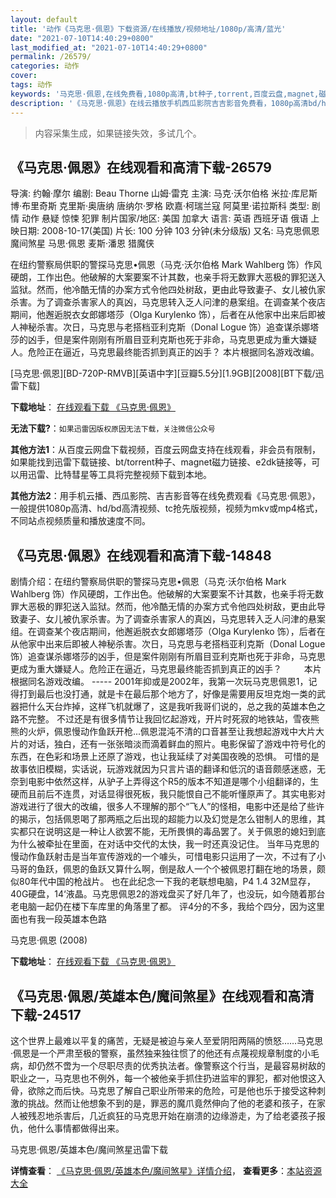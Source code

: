 ```yaml
---
layout: default
title: '动作《马克思·佩恩》下载资源/在线播放/视频地址/1080p/高清/蓝光'
date: "2021-07-10T14:40:29+0800"
last_modified_at: "2021-07-10T14:40:29+0800"
permalink: /26579/
categories: 动作
cover:
tags: 动作
keywords: '马克思·佩恩,在线免费看,1080p高清,bt种子,torrent,百度云盘,magnet,磁力链,迅雷下载资源'
description: '《马克思·佩恩》在线云播放手机西瓜影院吉吉影音免费看，1080p高清bd/hd未删减完整版和tc抢先枪版，mkv/mp4格式，附带bt/torrent种子、magnet/磁力链、百度云盘、网盘资源迅雷下载链接'
---
```


>内容采集生成，如果链接失效，多试几个。


## 《马克思·佩恩》在线观看和高清下载-26579

导演: 约翰·摩尔 编剧: Beau Thorne 山姆·雷克 主演: 马克·沃尔伯格 米拉·库尼斯 博·布里奇斯 克里斯·奥唐纳 唐纳尔·罗格 欧嘉·柯瑞兰寇 阿莫里·诺拉斯科 类型: 剧情 动作 悬疑 惊悚 犯罪 制片国家/地区: 美国 加拿大 语言: 英语 西班牙语 俄语 上映日期: 2008-10-17(美国) 片长: 100 分钟 103 分钟(未分级版) 又名: 马克思佩恩 魔间煞星 马思·佩恩 麦斯·潘恩 猎魔侠

在纽约警察局供职的警探马克思•佩恩（马克·沃尔伯格 Mark Wahlberg 饰）作风硬朗，工作出色。他破解的大案要案不计其数，也亲手将无数罪大恶极的罪犯送入监狱。然而，他冷酷无情的办案方式令他四处树敌，更由此导致妻子、女儿被仇家杀害。为了调查杀害家人的真凶，马克思转入乏人问津的悬案组。在调查某个夜店期间，他邂逅脱衣女郎娜塔莎（Olga Kurylenko 饰），后者在从他家中出来后即被人神秘杀害。次日，马克思与老搭档亚利克斯（Donal Logue 饰）追查谋杀娜塔莎的凶手，但是案件刚刚有所眉目亚利克斯也死于非命，马克思更成为重大嫌疑人。危险正在逼近，马克思最终能否抓到真正的凶手？ 本片根据同名游戏改编。


[马克思·佩恩][BD-720P-RMVB][英语中字][豆瓣5.5分][1.9GB][2008][BT下载/迅雷下载]

**下载地址**： [在线观看下载 《马克思·佩恩》](https://www.btdx8.com/torrent/max_payne_2008.html) 


**无法下载?**：`如果迅雷因版权原因无法下载，关注微信公众号 `

**其他方法1**：从百度云网盘下载视频，百度云网盘支持在线观看，非会员有限制，如果能找到迅雷下载链接、bt/torrent种子、magnet磁力链接、e2dk链接等，可以用迅雷、比特彗星等工具将完整视频下载到本地。

**其他方法2**：用手机云播、西瓜影院、吉吉影音等在线免费观看《马克思·佩恩》，一般提供1080p高清、hd/bd高清视频、tc抢先版视频，视频为mkv或mp4格式，不同站点视频质量和播放速度不同。


## 《马克思·佩恩》在线观看和高清下载-14848

剧情介绍：在纽约警察局供职的警探马克思•佩恩（马克·沃尔伯格 Mark Wahlberg 饰）作风硬朗，工作出色。他破解的大案要案不计其数，也亲手将无数罪大恶极的罪犯送入监狱。然而，他冷酷无情的办案方式令他四处树敌，更由此导致妻子、女儿被仇家杀害。为了调查杀害家人的真凶，马克思转入乏人问津的悬案组。在调查某个夜店期间，他邂逅脱衣女郎娜塔莎（Olga Kurylenko 饰），后者在从他家中出来后即被人神秘杀害。次日，马克思与老搭档亚利克斯（Donal Logue 饰）追查谋杀娜塔莎的凶手，但是案件刚刚有所眉目亚利克斯也死于非命，马克思更成为重大嫌疑人。危险正在逼近，马克思最终能否抓到真正的凶手？  　　本片根据同名游戏改编。 ----- 2001年抑或是2002年，我第一次玩马克思佩恩1，记得打到最后也没打通，就是卡在最后那个地方了，好像是需要用反坦克炮一类的武器把什么天台炸掉，这样飞机就爆了，这是我听我哥们说的，总之我的英雄本色之路不完整。 不过还是有很多情节让我回忆起游戏，开片时死寂的地铁站，雪夜熊熊的火炉，佩恩慢动作鱼跃开枪...佩恩混沌不清的口音甚至让我想起游戏中大片大片的对话，独白，还有一张张暗淡而滴着鲜血的照片。电影保留了游戏中符号化的东西，在色彩和场景上还原了游戏，也让我延续了对美国夜晚的恐惧。 可惜的是故事依旧模糊，实话说，玩游戏就因为只言片语的翻译和低沉的语音颇感迷惑，无奈到电影中依然这样，从驴子上弄得这个R5的版本不知道是哪个小组翻译的，生硬而且前后不连贯，对话显得很死板，我只能恨自己不能听懂原声了。其实电影对游戏进行了很大的改编，很多人不理解的那个“飞人”的怪相，电影中还是给了些许的揭示，包括佩恩喝了那两瓶之后出现的超能力以及幻觉是怎么钳制人的思维，其实都只在说明这是一种让人欲罢不能，无所畏惧的毒品罢了。关于佩恩的媳妇到底为什么被牵扯在里面，在对话中交代的太快，我一时还真没记住。 当年马克思的慢动作鱼跃射击是当年宣传游戏的一个噱头，可惜电影只运用了一次，不过有了小马哥的鱼跃，佩恩的鱼跃又算什么啊，倒是敌人一个个被佩恩打翻在地的场景，颇似80年代中国的枪战片。 也在此纪念一下我的老联想电脑，P4 1.4 32M显存，40G硬盘，14‘液晶。马克思佩恩2的游戏盘买了好几年了，也没玩，如今随着那台老电脑一起仍在楼下车库里的角落里了都。 评4分的不多，我给个四分，因为这里面也有我一段英雄本色路


马克思·佩恩 (2008)

**下载地址**： [在线观看下载 《马克思·佩恩》](https://www.btbtdy.me/btdy/dy4978.html) 


## 《马克思·佩恩/英雄本色/魔间煞星》在线观看和高清下载-24517

这个世界上最难以平复的痛苦，无疑是被迫与亲人至爱阴阳两隔的愤怒&hellip;…马克思&middot;佩恩是一个严肃至极的警察，虽然独来独往惯了的他还有点蔑视规章制度的小毛病，却仍然不啻为一个尽职尽责的优秀执法者。像警察这个行当，是最容易树敌的职业之一，马克思也不例外，每一个被他亲手抓住扔进监牢的罪犯，都对他恨这入骨，欲除之而后快。马克思了解自己职业所带来的危险，可是他也乐于接受这种刺激的挑战。然而让他想象不到的是，罪恶的魔爪竟然伸向了他的老婆和孩子，在家人被残忍地杀害后，几近疯狂的马克思开始在崩溃的边缘游走，为了给老婆孩子报仇，他什么事情都做得出来。


马克思·佩恩/英雄本色/魔间煞星迅雷下载

**详情查看**： [《马克思·佩恩/英雄本色/魔间煞星》详情介绍](/movie/24517/)， **查看更多**：[本站资源大全](/movie/t/all/)

